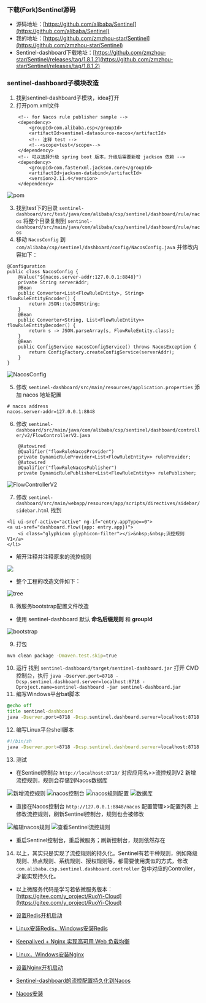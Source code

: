 ### 下载(Fork)Sentinel源码
- 源码地址：[https://github.com/alibaba/Sentinel](https://github.com/alibaba/Sentinel)
- 我的地址：[https://github.com/zmzhou-star/Sentinel](https://github.com/zmzhou-star/Sentinel)
- Sentinel-dashboard下载地址：[https://github.com/zmzhou-star/Sentinel/releases/tag/1.8.1.2](https://github.com/zmzhou-star/Sentinel/releases/tag/1.8.1.2)

### sentinel-dashboard子模块改造
1. 找到sentinel-dashboard子模块，idea打开
2. 打开pom.xml文件
```
    <!-- for Nacos rule publisher sample -->
    <dependency>
        <groupId>com.alibaba.csp</groupId>
        <artifactId>sentinel-datasource-nacos</artifactId>
        <!-- 注释 test -->
        <!--<scope>test</scope>-->
    </dependency>
    <!-- 可以选择升级 spring boot 版本，升级后需要新增 jackson 依赖 -->
    <dependency>
        <groupId>com.fasterxml.jackson.core</groupId>
        <artifactId>jackson-databind</artifactId>
        <version>2.11.4</version>
    </dependency>
```

![pom](imgs/pom.png)

3. 找到test下的目录 `sentinel-dashboard/src/test/java/com/alibaba/csp/sentinel/dashboard/rule/nacos` 将整个目录复制到 `sentinel-dashboard/src/main/java/com/alibaba/csp/sentinel/dashboard/rule/nacos`
4. 移动 `NacosConfig` 到 `com/alibaba/csp/sentinel/dashboard/config/NacosConfig.java` 并修改内容如下：
```
@Configuration
public class NacosConfig {
    @Value("${nacos.server-addr:127.0.0.1:8848}")
    private String serverAddr;
    @Bean
    public Converter<List<FlowRuleEntity>, String> flowRuleEntityEncoder() {
        return JSON::toJSONString;
    }
    @Bean
    public Converter<String, List<FlowRuleEntity>> flowRuleEntityDecoder() {
        return s -> JSON.parseArray(s, FlowRuleEntity.class);
    }
    @Bean
    public ConfigService nacosConfigService() throws NacosException {
        return ConfigFactory.createConfigService(serverAddr);
    }
}
```

![NacosConfig](imgs/NacosConfig.png)

5. 修改 `sentinel-dashboard/src/main/resources/application.properties` 添加 nacos 地址配置
```
# nacos address
nacos.server-addr=127.0.0.1:8848
```
6. 修改 `sentinel-dashboard/src/main/java/com/alibaba/csp/sentinel/dashboard/controller/v2/FlowControllerV2.java`
```
    @Autowired
    @Qualifier("flowRuleNacosProvider")
    private DynamicRuleProvider<List<FlowRuleEntity>> ruleProvider;
    @Autowired
    @Qualifier("flowRuleNacosPublisher")
    private DynamicRulePublisher<List<FlowRuleEntity>> rulePublisher;
```

![FlowControllerV2](imgs/controller.png)

7. 修改 `sentinel-dashboard/src/main/webapp/resources/app/scripts/directives/sidebar/sidebar.html` 找到
```
<li ui-sref-active="active" ng-if="entry.appType==0">
<a ui-sref="dashboard.flow({app: entry.app})">
    <i class="glyphicon glyphicon-filter"></i>&nbsp;&nbsp;流控规则 V1</a>
</li>
```
- 解开注释并注释原来的流控规则

![](imgs/sidebar.png)

- 整个工程的改造文件如下：

![tree](imgs/tree.png)

8. 微服务bootstrap配置文件改造
- 使用 sentinel-dashboard 默认 **命名后缀规则** 和 **groupId** 

![bootstrap](imgs/bootstrap.png)

9. 打包
```bash
mvn clean package -Dmaven.test.skip=true
```
10. 运行
找到 `sentinel-dashboard/target/sentinel-dashboard.jar` 打开 CMD 控制台，执行
`java -Dserver.port=8718 -Dcsp.sentinel.dashboard.server=localhost:8718 -Dproject.name=sentinel-dashboard -jar sentinel-dashboard.jar`
11. 编写Windows平台bat脚本
```bat
@echo off
title sentinel-dashboard
java -Dserver.port=8718 -Dcsp.sentinel.dashboard.server=localhost:8718 -Dproject.name=sentinel-dashboard -jar sentinel-dashboard.jar
```
12. 编写Linux平台shell脚本
```sh
#!/bin/sh
java -Dserver.port=8718 -Dcsp.sentinel.dashboard.server=localhost:8718 -Dproject.name=sentinel-dashboard -jar sentinel-dashboard.jar
```
13. 测试
- 在Sentinel控制台 `http://localhost:8718/` 对应应用名>>流控规则V2 新增流控规则，规则会存储到Nacos数据库

![新增流控规则](imgs/add-rule.png)
![nacos控制台](imgs/nacos.png)
![nacos规则配置](imgs/nacos-rule.png)
![数据库](imgs/config_info.png)

- 直接在Nacos控制台 `http://127.0.0.1:8848/nacos` 配置管理>>配置列表 上修改流控规则，刷新Sentinel控制台，规则也会被修改

![编辑nacos规则](imgs/nacos-edit.png)
![查看Sentinel流控规则](imgs/edit-rule.png)

- 重启Sentinel控制台，重启微服务；刷新控制台，规则依然存在
14. 以上，其实只是实现了流控规则的持久化。Sentinel有若干种规则，例如降级规则、热点规则、系统规则、授权规则等，都需要使用类似的方式，修改 `com.alibaba.csp.sentinel.dashboard.controller` 包中对应的Controller，才能实现持久化。

- 以上微服务代码是学习若依微服务版本：[https://gitee.com/y_project/RuoYi-Cloud](https://gitee.com/y_project/RuoYi-Cloud)

- [设置Redis开机启动](https://mp.weixin.qq.com/s/9DVvr-tfsnhe5EU60Ys2Uw)
- [Linux安装Redis，Windows安装Redis](https://mp.weixin.qq.com/s/wMD7JsW7nO9MNAfLoS3goQ)
- [Keepalived + Nginx 实现高可用 Web 负载均衡](https://mp.weixin.qq.com/s/mb2Dpd5iKTkvZd22YoXegQ)
- [Linux，Windows安装Nginx](https://mp.weixin.qq.com/s/x7JktQH3RIzGeRTQts7Xxg)
- [设置Nginx开机启动](https://mp.weixin.qq.com/s/EZWVZo5tTXpuUxIjEGXf_A)
- [Sentinel-dashboard的流控配置持久化到Nacos](https://mp.weixin.qq.com/s/J1pBh1gpqmKqKD0qYdkclg)
- [Nacos安装](https://mp.weixin.qq.com/s/duFTZTsnR1CHfn5OUFzFuw)
